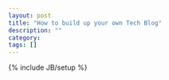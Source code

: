 ```yaml
---
layout: post
title: "How to build up your own Tech Blog"
description: ""
category: 
tags: []
---
```

{% include JB/setup %}
